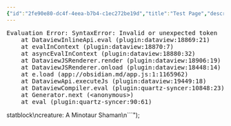 ```yaml
---
{"id":"2fe90e80-dc4f-4eea-b7b4-c1ec272be19d","title":"Test Page","description":"Test Page","publish":true,"date_created":"Saturday, June 15th 2024, 7:00:14 pm","date_modified":"Sunday, June 16th 2024, 1:19:32 am","editing_lock":false,"live_preview":true,"cssclasses":["mado-heading"],"path":"Tabletop/Campaigns/One Shots/Campaigns/Test Page.md","permalink":"/tabletop/campaigns/one-shots/campaigns/test-page/","PassFrontmatter":true}
---
```



<pre class="dataview dataview-error">Evaluation Error: SyntaxError: Invalid or unexpected token
    at DataviewInlineApi.eval (plugin:dataview:18869:21)
    at evalInContext (plugin:dataview:18870:7)
    at asyncEvalInContext (plugin:dataview:18880:32)
    at DataviewJSRenderer.render (plugin:dataview:18906:19)
    at DataviewJSRenderer.onload (plugin:dataview:18448:14)
    at e.load (app://obsidian.md/app.js:1:1165962)
    at DataviewApi.executeJs (plugin:dataview:19449:18)
    at DataviewCompiler.eval (plugin:quartz-syncer:10848:23)
    at Generator.next (&lt;anonymous&gt;)
    at eval (plugin:quartz-syncer:90:61)</pre>statblock\ncreature: A Minotaur Shaman\n```");
```
